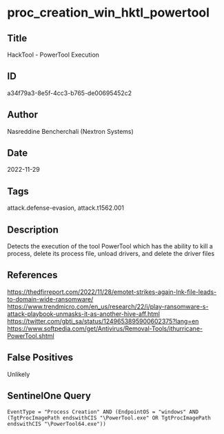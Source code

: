 # proc_creation_win_hktl_powertool

## Title
HackTool - PowerTool Execution

## ID
a34f79a3-8e5f-4cc3-b765-de00695452c2

## Author
Nasreddine Bencherchali (Nextron Systems)

## Date
2022-11-29

## Tags
attack.defense-evasion, attack.t1562.001

## Description
Detects the execution of the tool PowerTool which has the ability to kill a process, delete its process file, unload drivers, and delete the driver files

## References
https://thedfirreport.com/2022/11/28/emotet-strikes-again-lnk-file-leads-to-domain-wide-ransomware/
https://www.trendmicro.com/en_us/research/22/i/play-ransomware-s-attack-playbook-unmasks-it-as-another-hive-aff.html
https://twitter.com/gbti_sa/status/1249653895900602375?lang=en
https://www.softpedia.com/get/Antivirus/Removal-Tools/ithurricane-PowerTool.shtml

## False Positives
Unlikely

## SentinelOne Query
```
EventType = "Process Creation" AND (EndpointOS = "windows" AND (TgtProcImagePath endswithCIS "\PowerTool.exe" OR TgtProcImagePath endswithCIS "\PowerTool64.exe"))

```